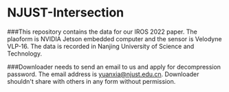 # NJUST-Intersection

###This repository contains the data for our IROS 2022 paper. The plaoform is NVIDIA Jetson embedded computer and the sensor is Velodyne VLP-16. The data is recorded in Nanjing University of Science and Technology.

###Downloader needs to send an email to us and apply for decompression password. The email address is yuanxia@njust.edu.cn. Downloader shouldn't share with others in any form without permission.